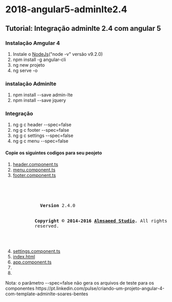 # 2018-angular5-adminlte2.4

## Tutorial: Integração adminlte 2.4 com angular 5

### Instalação Amgular 4
<ol>
  <li>Instale o <a href="https://nodejs.org">NodeJs</a>("node -v" versão v9.2.0)</li>
  <li>npm install -g angular-cli</li>
  <li>ng new projeto</li>
  <li>ng serve -o</li>
</ol> 

### instalação Adminlte

<ol>
  <li>npm install --save admin-lte</li>
  <li>npm install --save jquery</li>
</ol> 

### Integração

<ol>
  <li>ng g c header --spec=false</li>
  <li>ng g c footer --spec=false</li>
  <li>ng g c settings --spec=false</li>
  <li>ng g c menu --spec=false</li>
</ol>

#### Copie os siguintes codigos para seu peojeto

<ol>
  <li><a href="">header.component.ts</a></li>
  <li><a href="">menu.component.ts</a></li>
  <li><a href="">footer.component.ts</a>
    <pre>
      <footer class="main-footer">
        <div class="pull-right hidden-xs">
          <b>Version</b> 2.4.0
        </div>
        <strong>Copyright &copy; 2014-2016 <a href="https://adminlte.io">Almsaeed Studio</a>.</strong> All rights
        reserved.
      </footer>
    </pre>
  <li><a href="">settings.component.ts</a></li>
  <li><a href="">index.html</a></li>
  <li><a href="">app.component.ts</a></li>
  <li><a href=""></a></li>
  <li><a href=""></a></li>
</ol>
Nota: o parâmetro --spec=false não gera os arquivos de teste para os componentes
https://pt.linkedin.com/pulse/criando-um-projeto-angular-4-com-template-adminlte-soares-bentes
